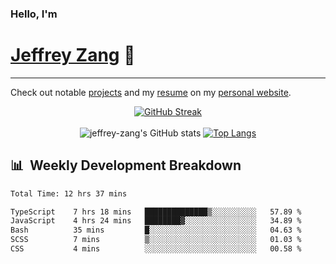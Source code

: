 
### Hello, I'm 
# [Jeffrey Zang](https://www.linkedin.com/in/jeffreyzang/) 🦀

---

Check out notable [projects](https://jeffz.dev/projects) and my [resume](https://jeffz.dev/resume) on my [personal website](https://jeffz.dev/).

<div align = 'center'>

[![GitHub Streak](https://github-readme-streak-stats.herokuapp.com/?user=jeffrey-zang&theme=tokyonight)](https://git.io/streak-stats)
<br></br>
![jeffrey-zang's GitHub stats](https://github-readme-stats.vercel.app/api?username=jeffrey-zang&show_icons=true&theme=tokyonight&hide_rank=true&hide=stars) 
[![Top Langs](https://github-readme-stats.vercel.app/api/top-langs/?username=jeffrey-zang&hide=ShaderLab,HLSL&layout=compact&theme=tokyonight)](https://github.com/anuraghazra/github-readme-stats)

</div>

## 📊 &nbsp;Weekly Development Breakdown
<!--START_SECTION:waka-->

```txt
Total Time: 12 hrs 37 mins

TypeScript    7 hrs 18 mins   ██████████████▒░░░░░░░░░░   57.89 %
JavaScript    4 hrs 24 mins   ████████▓░░░░░░░░░░░░░░░░   34.89 %
Bash          35 mins         █░░░░░░░░░░░░░░░░░░░░░░░░   04.63 %
SCSS          7 mins          ▒░░░░░░░░░░░░░░░░░░░░░░░░   01.03 %
CSS           4 mins          ░░░░░░░░░░░░░░░░░░░░░░░░░   00.58 %
```

<!--END_SECTION:waka-->

